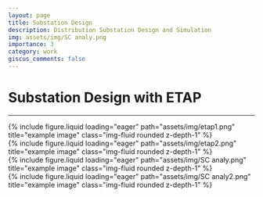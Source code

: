 ```yaml
---
layout: page
title: Substation Design
description: Distribution Substation Design and Simulation
img: assets/img/SC analy.png
importance: 3
category: work
giscus_comments: false
---
```


# Substation Design with ETAP

--- 

<div class="row">
    <div class="col-sm mt-3 mt-md-0">
        {% include figure.liquid loading="eager" path="assets/img/etap1.png" title="example image" class="img-fluid rounded z-depth-1" %}
    </div>
</div>

<div class="row">
    <div class="col-sm mt-3 mt-md-0">
        {% include figure.liquid loading="eager" path="assets/img/etap2.png" title="example image" class="img-fluid rounded z-depth-1" %}
    </div>
</div>

<div class="row">
    <div class="col-sm mt-3 mt-md-0">
        {% include figure.liquid loading="eager" path="assets/img/SC analy.png" title="example image" class="img-fluid rounded z-depth-1" %}
    </div>
</div>

<div class="row">
    <div class="col-sm mt-3 mt-md-0">
        {% include figure.liquid loading="eager" path="assets/img/SC analy2.png" title="example image" class="img-fluid rounded z-depth-1" %}
    </div>
</div>

